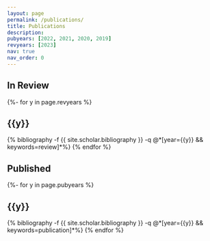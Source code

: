 ```yaml
---
layout: page
permalink: /publications/
title: Publications
description: 
pubyears: [2022, 2021, 2020, 2019]
revyears: [2023]
nav: true
nav_order: 0
---
```

<!-- _pages/publications.md -->
## In Review
<div class="publications">
{%- for y in page.revyears %}
  <h2 class="year">{{y}}</h2>
  {% bibliography -f {{ site.scholar.bibliography }} -q @*[year={{y}} && keywords=review]*%}
{% endfor %}

</div>

## Published
<div class="publications">
{%- for y in page.pubyears %}
  <h2 class="year">{{y}}</h2>
  {% bibliography -f {{ site.scholar.bibliography }} -q @*[year={{y}} && keywords=publication]*%}
{% endfor %}

</div>
